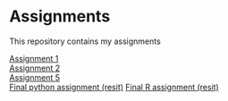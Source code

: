 # Assignments
This repository contains my assignments


[Assignment 1](https://github.com/Vinaysital/assignments/blob/master/Assignment_week_2%20Vinay%20Sital.ipynb)<br>
[Assignment 2](https://github.com/Vinaysital/assignments/blob/master/Assignment_week_4%2B%25283%2529.ipynb)<br>
[Assignment 5](https://github.com/Vinaysital/assignments/blob/master/assignment5%20(1).ipynb)<br>
[Final python assignment (resit)](https://github.com/Vinaysital/assignments/blob/master/Finale%2BAssignment%2Bvinay%2Bsitall.ipynb)
[Final R assignment (resit)](https://github.com/Vinaysital/assignments/blob/master/Resit%20R%20Vinay%20Sital.ipynb)
